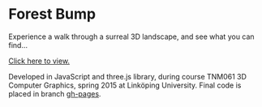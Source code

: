 # Forest Bump

Experience a walk through a surreal 3D landscape, and see what you can find...

[Click here to view.](http://becczor.github.io/forest-bump/)

Developed in JavaScript and three.js library, during course TNM061 3D Computer Graphics, spring 2015 at Linköping University. Final code is placed in branch [gh-pages](https://github.com/becczor/forest-bump/tree/gh-pages).
